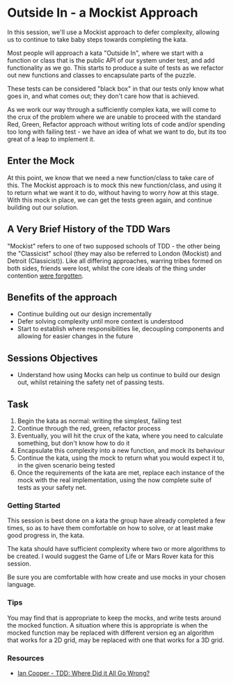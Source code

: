 # Outside In - a Mockist Approach

In this session, we'll use a Mockist approach to defer complexity, allowing us to continue to take baby steps towards completing the kata.

Most people will approach a kata "Outside In", where we start with a function or class that is the public API of our system under test, and add functionality as we go. This starts to produce a suite of tests as we refactor out new functions and classes to encapsulate parts of the puzzle. 

These tests can be considered "black box" in that our tests only know what goes in, and what comes out; they don't care how that is achieved.

As we work our way through a sufficiently complex kata, we will come to the crux of the problem where we are unable to proceed with the standard Red, Green, Refactor approach without writing lots of code and/or spending too long with failing test - we have an idea of what we want to do, but its too great of a leap to implement it.

## Enter the Mock

At this point, we know that we need a new function/class to take care of this. The Mockist approach is to mock this new function/class, and using it to return what we want it to do, without having to worry _how_ at this stage. With this mock in place, we can get the tests green again, and continue building out our solution.

## A Very Brief History of the TDD Wars

"Mockist" refers to one of two supposed schools of TDD - the other being the "Classicist" school (they may also be referred to London (Mockist) and Detroit (Classicist)). Like all differing approaches, warring tribes formed on both sides, friends were lost, whilst the core ideals of the thing under contention [were forgotten](https://vimeo.com/68375232).

## Benefits of the approach

* Continue building out our design incrementally
* Defer solving complexity until more context is understood
* Start to establish where responsibilities lie, decoupling components and allowing for easier changes in the future

## Sessions Objectives

* Understand how using Mocks can help us continue to build our design out, whilst retaining the safety net of passing tests.

## Task

1. Begin the kata as normal: writing the simplest, failing test
2. Continue through the red, green, refactor process
3. Eventually, you will hit the crux of the kata, where you need to calculate something, but don't know how to do it
4. Encapsulate this complexity into a new function, and mock its behaviour
5. Continue the kata, using the mock to return what you would expect it to, in the given scenario being tested
6. Once the requirements of the kata are met, replace each instance of the mock with the real implementation, using the now complete suite of tests as your safety net.

### Getting Started

This session is best done on a kata the group have already completed a few times, so as to have them comfortable on how to solve, or at least make good progress in, the kata.

The kata should have sufficient complexity where two or more algorithms to be created. I would suggest the Game of Life or Mars Rover kata for this session.

Be sure you are comfortable with how create and use mocks in your chosen language. 

### Tips

You may find that is appropriate to keep the mocks, and write tests around the mocked function. A situation where this is appropriate is when the mocked function may be replaced with different version eg an algorithm that works for a 2D grid, may be replaced with one that works for a 3D grid.

### Resources

* [Ian Cooper - TDD: Where Did it All Go Wrong?](https://vimeo.com/68375232)
